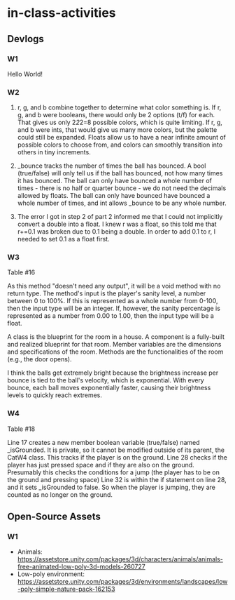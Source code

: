 # in-class-activities
## Devlogs
### W1
Hello World!

### W2
1. r, g, and b combine together to determine what color something is. If r, g, and b were booleans, there would only be 2 options (t/f) for each. 
That gives us only 2*2*2=8 possible colors, which is quite limiting. If r, g, and b were ints, that would give us many more colors, but the palette could still 
be expanded. Floats allow us to have a near infinite amount of possible colors to choose from, and colors can smoothly transition into others in tiny increments.

2. _bounce tracks the number of times the ball has bounced. A bool (true/false) will only tell us if the ball has bounced, not how many times it has bounced.
The ball can only have bounced a whole number of times - there is no half or quarter bounce - we do not need the decimals allowed by floats. The ball can only have bounced
have bounced a whole number of times, and int allows _bounce to be any whole number. 

3. The error I got in step 2 of part 2 informed me that I could not implicitly convert a double into a float. I knew r was a float, so
this told me that r+=0.1 was broken due to 0.1 being a double. In order to add 0.1 to r, I needed to set 0.1 as a float first. 


### W3
Table #16

As this method "doesn't need any output", it will be a void method with no return type.
The method's input is the player's sanity level, a number between 0 to 100%. If this is represented
as a whole number from 0-100, then the input type will be an integer. If, however, the sanity percentage
is represented as a number from 0.00 to 1.00, then the input type will be a float. 

A class is the blueprint for the room in a house. A component is a fully-built and realized blueprint for that room. Member variables are the dimensions 
and specifications of the room. Methods are the functionalities of the room (e.g., the door opens).

I think the balls get extremely bright because the brightness increase per bounce is tied to the ball's velocity, which is exponential. With every bounce, each
ball moves exponentially faster, causing their brightness levels to quickly reach extremes. 

### W4
Table #18

Line 17 creates a new member boolean variable (true/false) named _isGrounded. It is private, so it cannot be modified outside of its parent, the CatW4 class. This tracks if the player is on the ground.
Line 28 checks if the player has just pressed space and if they are also on the ground. Presumably this checks the conditions for a jump (the player has to be on the ground and pressing space)
Line 32 is within the if statement on line 28, and it sets _isGrounded to false. So when the player is jumping, they are counted as no longer on the ground.

## Open-Source Assets
### W1
- Animals: https://assetstore.unity.com/packages/3d/characters/animals/animals-free-animated-low-poly-3d-models-260727 
- Low-poly environment: https://assetstore.unity.com/packages/3d/environments/landscapes/low-poly-simple-nature-pack-162153 